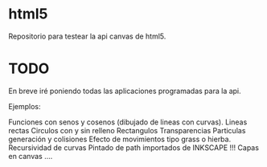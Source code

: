 html5
=====

Repositorio para testear la api canvas de html5.

TODO
====

En breve iré poniendo todas las aplicaciones programadas para la api.

Ejemplos:

Funciones con senos y cosenos (dibujado de lineas con curvas).
Lineas rectas
Circulos con y sin relleno
Rectangulos
Transparencias
Particulas generación y colisiones
Efecto de movimientos tipo grass o hierba.
Recursividad de curvas
Pintado de path importados de INKSCAPE !!!
Capas en canvas
....
